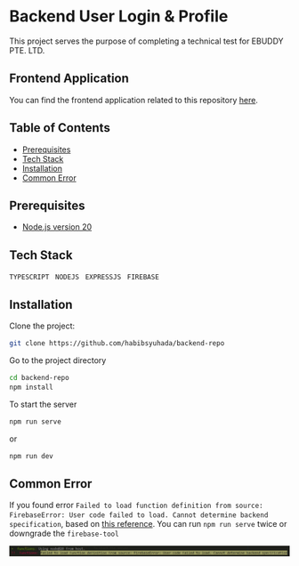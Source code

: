 
# Backend User Login & Profile
This project serves the purpose of completing a technical test for EBUDDY PTE. LTD.

## Frontend Application
You can find the frontend application related to this repository [here](https://github.com/habibsyuhada/frontend-repo).


## Table of Contents

- [Prerequisites](#prerequisites)
- [Tech Stack](#tech-stack)
- [Installation](#installation)
- [Common Error](#common-error)

## Prerequisites

- [Node.js version 20](https://nodejs.org/en/)

## Tech Stack

`TYPESCRIPT`&ensp;
`NODEJS`&ensp;
`EXPRESSJS`&ensp;
`FIREBASE`&ensp;

## Installation

Clone the project:

```bash
git clone https://github.com/habibsyuhada/backend-repo
```
Go to the project directory
```bash
cd backend-repo
npm install
```
To start the server
```bash
npm run serve
```
or
```bash
npm run dev
```

## Common Error
If you found error `Failed to load function definition from source: FirebaseError: User code failed to load. Cannot determine backend specification`, based on [this reference](https://github.com/firebase/firebase-tools/issues/5888). You can run `npm run serve` twice or downgrade the `firebase-tool`

![alt text](image.png)